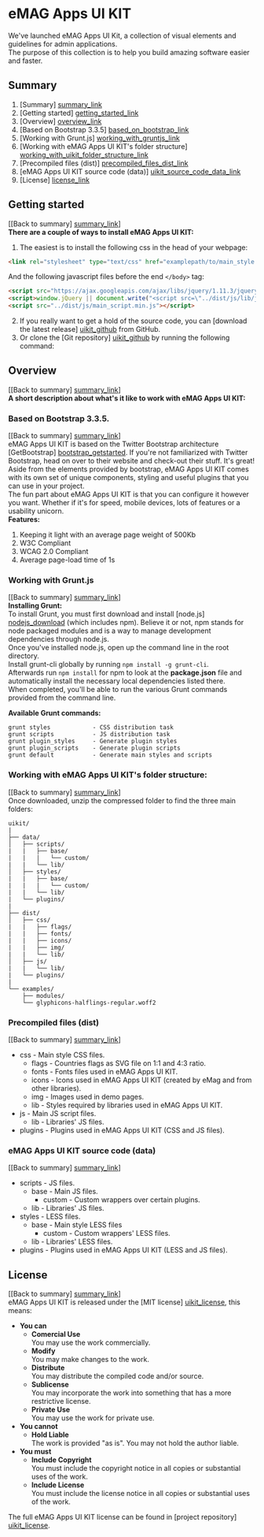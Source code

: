 # eMAG Apps UI KIT

We've launched eMAG Apps UI Kit, a collection of visual elements and guidelines for admin applications.  
The purpose of this collection is to help you build amazing software easier and faster.  

## Summary
1. [Summary] [summary_link]
2. [Getting started] [getting_started_link]
3. [Overview] [overview_link]
  1. [Based on Bootstrap 3.3.5] [based_on_bootstrap_link]
  2. [Working with Grunt.js] [working_with_gruntjs_link]
  3. [Working with eMAG Apps UI KIT's folder structure] [working_with_uikit_folder_structure_link]
  4. [Precompiled files (dist)] [precompiled_files_dist_link]
  5. [eMAG Apps UI KIT source code (data)] [uikit_source_code_data_link]
4. [License] [license_link]

## Getting started  
[[Back to summary] [summary_link]]  
**There are a couple of ways to install eMAG Apps UI KIT:**  
1. The easiest is to install the following css in the head of your webpage:  
  ```HTML  
<link rel="stylesheet" type="text/css" href="examplepath/to/main_style.min.css">
  ```  
  And the following javascript files before the end ``</body>`` tag:  
  ```HTML  
<script src="https://ajax.googleapis.com/ajax/libs/jquery/1.11.3/jquery.min.js"></script>  
<script>window.jQuery || document.write("<script src=\"../dist/js/lib/jquery-1.11.3.min.js\">"+"<"+"/script>")</script>  
<script src="../dist/js/main_script.min.js"></script>  
  ```  
2. If you really want to get a hold of the source code, you can [download the latest release] [uikit_github] from GitHub.
3. Or clone the [Git repository] [uikit_github] by running the following command:

## Overview  
[[Back to summary] [summary_link]]  
**A short description about what's it like to work with eMAG Apps UI KIT:**
### Based on Bootstrap 3.3.5.  
[[Back to summary] [summary_link]]  
eMAG Apps UI KIT is based on the Twitter Bootstrap architecture [GetBootstrap] [bootstrap_getstarted]. If you're not familiarized with Twitter Bootstrap, head on over to their website and check-out their stuff. It's great!  
Aside from the elements provided by bootstrap, eMAG Apps UI KIT comes with its own set of unique components, styling and useful plugins that you can use in your project.  
The fun part about eMAG Apps UI KIT is that you can configure it however you want. Whether if it's for speed, mobile devices, lots of features or a usability unicorn.  
**Features:**  
1. Keeping it light with an average page weight of 500Kb  
2. W3C Compliant  
3. WCAG 2.0 Compliant  
4. Average page-load time of 1s  
### Working with Grunt.js  
[[Back to summary] [summary_link]]  
**Installing Grunt:**  
To install Grunt, you must first download and install [node.js] [nodejs_download] (which includes npm). Believe it or not, npm stands for node packaged modules and is a way to manage development dependencies through node.js.  
Once you've installed node.js, open up the command line in the root directory.  
Install grunt-cli globally by running ``npm install -g grunt-cli``.  
Afterwards run ``npm install`` for npm to look at the **package.json** file and automatically install the necessary local dependencies listed there.  
When completed, you'll be able to run the various Grunt commands provided from the command line.  

**Available Grunt commands:**
```
grunt styles            - CSS distribution task
grunt scripts           - JS distribution task
grunt plugin_styles     - Generate plugin styles
grunt plugin_scripts    - Generate plugin scripts
grunt default           - Generate main styles and scripts
```

### Working with eMAG Apps UI KIT's folder structure:  
[[Back to summary] [summary_link]]  
Once downloaded, unzip the compressed folder to find the three main folders:
```
uikit/  
|  
├── data/  
│   ├── scripts/  
|   |   ├── base/  
|   |   |   └── custom/  
|   |   └── lib/  
│   ├── styles/  
|   |   ├── base/  
|   |   |   └── custom/  
|   |   └── lib/  
|   └── plugins/  
|  
├── dist/  
│   ├── css/  
|   |   ├── flags/  
|   |   ├── fonts/  
|   |   ├── icons/  
|   |   ├── img/  
|   |   └── lib/  
│   ├── js/  
|   |   └── lib/  
|   └── plugins/  
|  
└── examples/  
    ├── modules/  
    └── glyphicons-halflings-regular.woff2  
```

### Precompiled files (dist)  
[[Back to summary] [summary_link]]  
- css - Main style CSS files.
    - flags - Countries flags as SVG file on 1:1 and 4:3 ratio.
    - fonts - Fonts files used in eMAG Apps UI KIT.
    - icons - Icons used in eMAG Apps UI KIT (created by eMag and from other libraries).
    - img - Images used in demo pages.
    - lib - Styles required by libraries used in eMAG Apps UI KIT.
- js - Main JS script files.
    - lib - Libraries' JS files.
- plugins - Plugins used in eMAG Apps UI KIT (CSS and JS files).

### eMAG Apps UI KIT source code (data)  
[[Back to summary] [summary_link]]  
- scripts - JS files.
    - base - Main JS files.
        - custom - Custom wrappers over certain plugins.
    - lib - Libraries' JS files.
- styles - LESS files.
    - base - Main style LESS files
        - custom - Custom wrappers' LESS files.
    - lib - Libraries' LESS files.
- plugins - Plugins used in eMAG Apps UI KIT (LESS and JS files).

## License  
[[Back to summary] [summary_link]]  
eMAG Apps UI KIT is released under the [MIT license] [uikit_license], this means:
- **You can**
    - **Comercial Use**  
        You may use the work commercially.
    - **Modify**  
        You may make changes to the work.
    - **Distribute**  
        You may distribute the compiled code and/or source.
    - **Sublicense**  
        You may incorporate the work into something that has a more restrictive license.
    - **Private Use**  
        You may use the work for private use.
- **You cannot**
    - **Hold Liable**  
        The work is provided "as is". You may not hold the author liable.
- **You must**
    - **Include Copyright**  
        You must include the copyright notice in all copies or substantial uses of the work.
    - **Include License**  
        You must include the license notice in all copies or substantial uses of the work.

The full eMAG Apps UI KIT license can be found in [project repository] [uikit_license].


[uikit_github]: https://github.com/eMAGTechLabs/PhotonPowerUIKit
[uikit_license]: https://github.com/eMAGTechLabs/PhotonPowerUIKit/blob/master/LICENSE
[bootstrap_getstarted]: http://getbootstrap.com/getting-started/
[nodejs_download]: https://nodejs.org/en/

[summary_link]: #summary
[getting_started_link]: #getting-started
[overview_link]: #overview
[based_on_bootstrap_link]: #based-on-bootstrap-335
[working_with_gruntjs_link]: #working-with-gruntjs
[working_with_uikit_folder_structure_link]: #working-with-uikit-folder-structure
[precompiled_files_dist_link]: #precompiled-files-dist
[uikit_source_code_data_link]: #uikit-source-code-data
[license_link]: #license
